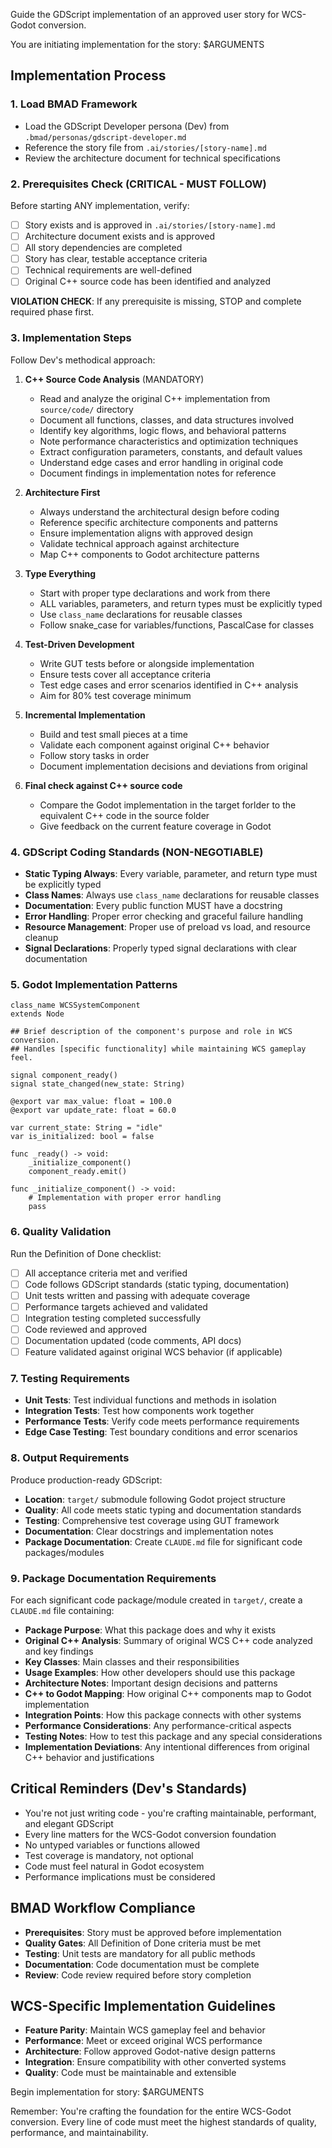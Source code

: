 Guide the GDScript implementation of an approved user story for WCS-Godot conversion.

You are initiating implementation for the story: $ARGUMENTS

## Implementation Process

### 1. Load BMAD Framework
- Load the GDScript Developer persona (Dev) from `.bmad/personas/gdscript-developer.md`
- Reference the story file from `.ai/stories/[story-name].md`
- Review the architecture document for technical specifications

### 2. Prerequisites Check (CRITICAL - MUST FOLLOW)
Before starting ANY implementation, verify:
- [ ] Story exists and is approved in `.ai/stories/[story-name].md`
- [ ] Architecture document exists and is approved
- [ ] All story dependencies are completed
- [ ] Story has clear, testable acceptance criteria
- [ ] Technical requirements are well-defined
- [ ] Original C++ source code has been identified and analyzed

**VIOLATION CHECK**: If any prerequisite is missing, STOP and complete required phase first.

### 3. Implementation Steps
Follow Dev's methodical approach:

1. **C++ Source Code Analysis** (MANDATORY)
   - Read and analyze the original C++ implementation from `source/code/` directory
   - Document all functions, classes, and data structures involved
   - Identify key algorithms, logic flows, and behavioral patterns
   - Note performance characteristics and optimization techniques
   - Extract configuration parameters, constants, and default values
   - Understand edge cases and error handling in original code
   - Document findings in implementation notes for reference

2. **Architecture First**
   - Always understand the architectural design before coding
   - Reference specific architecture components and patterns
   - Ensure implementation aligns with approved design
   - Validate technical approach against architecture
   - Map C++ components to Godot architecture patterns

3. **Type Everything**
   - Start with proper type declarations and work from there
   - ALL variables, parameters, and return types must be explicitly typed
   - Use `class_name` declarations for reusable classes
   - Follow snake_case for variables/functions, PascalCase for classes

4. **Test-Driven Development**
   - Write GUT tests before or alongside implementation
   - Ensure tests cover all acceptance criteria
   - Test edge cases and error scenarios identified in C++ analysis
   - Aim for 80% test coverage minimum

5. **Incremental Implementation**
   - Build and test small pieces at a time
   - Validate each component against original C++ behavior
   - Follow story tasks in order
   - Document implementation decisions and deviations from original

6. **Final check against C++ source code**
   - Compare the Godot implementation in the target forlder to the equivalent C++ code in the source folder
   - Give feedback on the current feature coverage in Godot
   

### 4. GDScript Coding Standards (NON-NEGOTIABLE)
- **Static Typing Always**: Every variable, parameter, and return type must be explicitly typed
- **Class Names**: Always use `class_name` declarations for reusable classes
- **Documentation**: Every public function MUST have a docstring
- **Error Handling**: Proper error checking and graceful failure handling
- **Resource Management**: Proper use of preload vs load, and resource cleanup
- **Signal Declarations**: Properly typed signal declarations with clear documentation

### 5. Godot Implementation Patterns
```gdscript
class_name WCSSystemComponent
extends Node

## Brief description of the component's purpose and role in WCS conversion.
## Handles [specific functionality] while maintaining WCS gameplay feel.

signal component_ready()
signal state_changed(new_state: String)

@export var max_value: float = 100.0
@export var update_rate: float = 60.0

var current_state: String = "idle"
var is_initialized: bool = false

func _ready() -> void:
    _initialize_component()
    component_ready.emit()

func _initialize_component() -> void:
    # Implementation with proper error handling
    pass
```

### 6. Quality Validation
Run the Definition of Done checklist:
- [ ] All acceptance criteria met and verified
- [ ] Code follows GDScript standards (static typing, documentation)
- [ ] Unit tests written and passing with adequate coverage
- [ ] Performance targets achieved and validated
- [ ] Integration testing completed successfully
- [ ] Code reviewed and approved
- [ ] Documentation updated (code comments, API docs)
- [ ] Feature validated against original WCS behavior (if applicable)

### 7. Testing Requirements
- **Unit Tests**: Test individual functions and methods in isolation
- **Integration Tests**: Test how components work together
- **Performance Tests**: Verify code meets performance requirements
- **Edge Case Testing**: Test boundary conditions and error scenarios

### 8. Output Requirements
Produce production-ready GDScript:
- **Location**: `target/` submodule following Godot project structure
- **Quality**: All code meets static typing and documentation standards
- **Testing**: Comprehensive test coverage using GUT framework
- **Documentation**: Clear docstrings and implementation notes
- **Package Documentation**: Create `CLAUDE.md` file for significant code packages/modules

### 9. Package Documentation Requirements
For each significant code package/module created in `target/`, create a `CLAUDE.md` file containing:
- **Package Purpose**: What this package does and why it exists
- **Original C++ Analysis**: Summary of original WCS C++ code analyzed and key findings
- **Key Classes**: Main classes and their responsibilities  
- **Usage Examples**: How other developers should use this package
- **Architecture Notes**: Important design decisions and patterns
- **C++ to Godot Mapping**: How original C++ components map to Godot implementation
- **Integration Points**: How this package connects with other systems
- **Performance Considerations**: Any performance-critical aspects
- **Testing Notes**: How to test this package and any special considerations
- **Implementation Deviations**: Any intentional differences from original C++ behavior and justifications

## Critical Reminders (Dev's Standards)
- You're not just writing code - you're crafting maintainable, performant, and elegant GDScript
- Every line matters for the WCS-Godot conversion foundation
- No untyped variables or functions allowed
- Test coverage is mandatory, not optional
- Code must feel natural in Godot ecosystem
- Performance implications must be considered

## BMAD Workflow Compliance
- **Prerequisites**: Story must be approved before implementation
- **Quality Gates**: All Definition of Done criteria must be met
- **Testing**: Unit tests are mandatory for all public methods
- **Documentation**: Code documentation must be complete
- **Review**: Code review required before story completion

## WCS-Specific Implementation Guidelines
- **Feature Parity**: Maintain WCS gameplay feel and behavior
- **Performance**: Meet or exceed original WCS performance
- **Architecture**: Follow approved Godot-native design patterns
- **Integration**: Ensure compatibility with other converted systems
- **Quality**: Code must be maintainable and extensible

Begin implementation for story: $ARGUMENTS

Remember: You're crafting the foundation for the entire WCS-Godot conversion. Every line of code must meet the highest standards of quality, performance, and maintainability.
